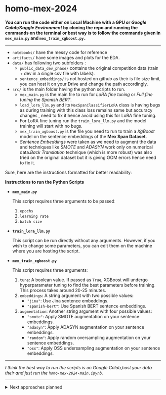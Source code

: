 # homo-mex-2024
**You can run the code either on Local Machine with a GPU or *Google Colab/Kaggle Environment* by cloning the repo and running the commands on the terminal or best way is to follow the commands given in `mex_main.py` and `mex_train_xgboost.py.`**

<hr>

- `notebooks/` have the messy code for reference 
- `artifacts/` have some images and plots for the EDA.
- `data/` has following two subfolders :
    - `public_data_dev_phase/` contains the original competition data (train + dev in a single csv file with labels).
    - `sentence_embeddings/` is not hosted on github as their is file size limit, you can host it on your Drive and change the path accordingly.
- `src/` is the main folder having the python scripts to run.
    - `mex_main.py` is the main file to run for *LoRA fine tuning* or *Full fine tuning* the *Spanish BERT*.
    - `load_lora_llm.py` and its `MexSpanClassifierLoRA` class is having bugs as during training with this class loss remains same but accuracy changes , need to fix it hence avoid using this for LoRA fine tuning.
    - For LoRA fine tuning run the `train_lora_llm.py` and the model training will start with no bugs.
    - `mex_train_xgboost.py` is the file you need to run to train a *XgBoost* model on the sentence embeddings of the **Mex Span Dataset**.
    - *Sentence Embeddings* were taken as we need to augment the data and techniques like *SMOTE* and  *ADASYN* work only on numerical data.*Back Translation* technique (which is more robust) was also tried on the original dataset but it is giving OOM errors hence need to fix it.

</hr>

Sure, here are the instructions formatted for better readability:

**Instructions to run the Python Scripts**

- **`mex_main.py`**

    This script requires three arguments to be passed:

    1. `epochs`
    2. `learning rate`
    3. `batch size`

- **`train_lora_llm.py`**

    This script can be run directly without any arguments. However, if you wish to change some parameters, you can edit them on the machine where you are hosting the script.

- **`mex_train_xgboost.py`**

    This script requires three arguments:

    1. `tune`: A boolean value. If passed as `True`, XGBoost will undergo hyperparameter tuning to find the best parameters before training. This process takes around 20-25 minutes.
    2. `embeddings`: A string argument with two possible values:
        - `"jina"`: Use Jina sentence embeddings.
        - `"spanish-bert"`: Use Spanish BERT sentence embeddings.
    3. `augmentation`: Another string argument with four possible values:
        - `"smote"`: Apply SMOTE augmentation on your sentence embeddings.
        - `"adasyn"`: Apply ADASYN augmentation on your sentence embeddings.
        - `"random"`: Apply random oversampling augmentation on your sentence embeddings.
        - `"oss"`: Apply OSS undersampling augmentation on your sentence embeddings.

<hr>

*I think the best way to run the scripts is on Google Colab,host your data their and just run the `homo-mex-2024-main.ipynb`.*
<hr>
<details>
  <summary>Next approaches planned</summary>
  - Using features from Spanish BERT and instead of directly applying a softmax layer we can train a another LSTM or Transformer.
  - Use contrastive losses to enhance the feature representations and then using some classifiers on top of it.
</details>